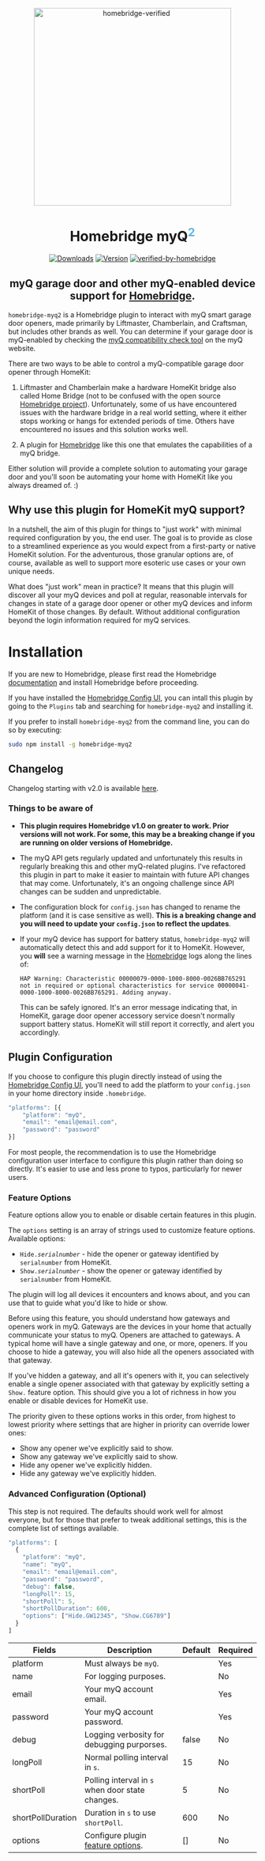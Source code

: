 <SPAN ALIGN="CENTER">

<A HREF="https://github.com/homebridge/verified/blob/master/verified-plugins.json"><IMG ALT="homebridge-verified" src="https://github.com/hjdhjd/homebridge-myq2/blob/master/homebridge-myq.svg" WIDTH="400px"></A>

# Homebridge myQ<SUP STYLE="font-size: smaller; color:#5EB5E6;">2</SUP>

[![Downloads](https://img.shields.io/npm/dt/homebridge-myq2.svg)](https://www.npmjs.com/package/homebridge-myq2)
[![Version](https://img.shields.io/npm/v/homebridge-myq2.svg)](https://www.npmjs.com/package/homebridge-myq2)
[![verified-by-homebridge](https://badgen.net/badge/homebridge/verified/purple)](https://github.com/homebridge/homebridge/wiki/Verified-Plugins)

## myQ garage door and other myQ-enabled device support for [Homebridge](https://homebridge.io).
</SPAN>

`homebridge-myq2` is a Homebridge plugin to interact with myQ smart garage door openers, made primarily by Liftmaster, Chamberlain, and Craftsman, but includes other brands as well. You can determine if your garage door is myQ-enabled by checking the [myQ compatibility check tool](https://www.myq.com/myq-compatibility) on the myQ website.

There are two ways to be able to control a myQ-compatible garage door opener through HomeKit:

1. Liftmaster and Chamberlain make a hardware HomeKit bridge also called Home Bridge (not to be confused with the open source [Homebridge project](https://homebridge.io)).
Unfortunately, some of us have encountered issues with the hardware bridge in a real world setting, where it either stops working or hangs for extended periods of time.
Others have encountered no issues and this solution works well.

2. A plugin for [Homebridge](https://homebridge.io) like this one that emulates the capabilities of a myQ bridge.

Either solution will provide a complete solution to automating your garage door and you'll soon be automating your home with HomeKit like you always dreamed of. :)

## Why use this plugin for HomeKit myQ support?
In a nutshell, the aim of this plugin for things to "just work" with minimal required configuration by you, the end user. The goal is to provide as close to a streamlined experience as you would expect from a first-party or native HomeKit solution. For the adventurous, those granular options are, of course, available as well to support more esoteric use cases or your own unique needs.

What does "just work" mean in practice? It means that this plugin will discover all your myQ devices and poll at regular, reasonable intervals for changes in state of a garage door opener or other myQ devices and inform HomeKit of those changes. By default. Without additional configuration beyond the login information required for myQ services.

# Installation
If you are new to Homebridge, please first read the Homebridge [documentation](https://homebridge.io) and install Homebridge before proceeding.

If you have installed the [Homebridge Config UI](https://github.com/oznu/homebridge-config-ui-x), you can intall this plugin by going to the `Plugins` tab and searching for `homebridge-myq2` and installing it.

If you prefer to install `homebridge-myq2` from the command line, you can do so by executing:

```sh
sudo npm install -g homebridge-myq2
```

## Changelog
Changelog starting with v2.0 is available [here](https://github.com/hjdhjd/homebridge-myq2/blob/master/CHANGELOG.md).

### Things to be aware of
- **This plugin requires Homebridge v1.0 on greater to work. Prior versions will not work. For some, this may be a breaking change if you are running on older versions of Homebridge.**

- The myQ API gets regularly updated and unfortunately this results in regularly breaking this and other myQ-related plugins. I've refactored this plugin in part to make it easier to maintain with future API changes that may come. Unfortunately, it's an ongoing challenge since API changes can be sudden and unpredictable.

- The configuration block for `config.json` has changed to rename the platform (and it is case sensitive as well). **This is a breaking change and you will need to update your `config.json` to reflect the updates**.

- If your myQ device has support for battery status, `homebridge-myq2` will automatically detect this and add support for it to HomeKit. However, you **will** see a warning message in the [Homebridge](https://homebridge.io) logs along the lines of:
    ```
    HAP Warning: Characteristic 00000079-0000-1000-8000-0026BB765291 not in required or optional characteristics for service 00000041-0000-1000-8000-0026BB765291. Adding anyway.
    ```
  This can be safely ignored. It's an error message indicating that, in HomeKit, garage door opener accessory service doesn't normally support battery status. HomeKit will still report it correctly, and alert you accordingly.

## Plugin Configuration
If you choose to configure this plugin directly instead of using the [Homebridge Config UI](https://github.com/oznu/homebridge-config-ui-x), you'll need to add the platform to your `config.json` in your home directory inside `.homebridge`.

```js
"platforms": [{
    "platform": "myQ",
    "email": "email@email.com",
    "password": "password"
}]
```

For most people, the recommendation is to use the Homebridge configuration user interface to configure this plugin rather than doing so directly. It's easier to use and less prone to typos, particularly for newer users.

### Feature Options
Feature options allow you to enable or disable certain features in this plugin.

The `options` setting is an array of strings used to customize feature options. Available options:

* <CODE>Hide.<I>serialnumber</I></CODE> - hide the opener or gateway identified by `serialnumber` from HomeKit.
* <CODE>Show.<I>serialnumber</I></CODE> - show the opener or gateway identified by `serialnumber` from HomeKit.

The plugin will log all devices it encounters and knows about, and you can use that to guide what you'd like to hide or show.

Before using this feature, you should understand how gateways and openers work in myQ. Gateways are the devices in your home that actually communicate your status to myQ. Openers are attached to gateways. A typical home will have a single gateway and one, or more, openers. If you choose to hide a gateway, you will also hide all the openers associated with that gateway.

If you've hidden a gateway, and all it's openers with it, you can selectively enable a single opener associated with that gateway by explicitly setting a `Show.` feature option. This should give you a lot of richness in how you enable or disable devices for HomeKit use.

The priority given to these options works in this order, from highest to lowest priority where settings that are higher in priority can override lower ones:

* Show any opener we've explicitly said to show.
* Show any gateway we've explicitly said to show.
* Hide any opener we've explicitly hidden.
* Hide any gateway we've explicitly hidden.

### Advanced Configuration (Optional)
This step is not required. The defaults should work well for almost everyone, but for those that prefer to tweak additional settings, this is the complete list of settings available.

```js
"platforms": [
  {
    "platform": "myQ",
    "name": "myQ",
    "email": "email@email.com",
    "password": "password",
    "debug": false,
    "longPoll": 15,
    "shortPoll": 5,
    "shortPollDuration": 600,
    "options": ["Hide.GW12345", "Show.CG6789"]
  }
]
```

| Fields            | Description                                             | Default | Required |
|-------------------|---------------------------------------------------------|---------|----------|
| platform          | Must always be `myQ`.                                   |         | Yes      |
| name              | For logging purposes.                                   |         | No       |
| email             | Your myQ account email.                                 |         | Yes      |
| password          | Your myQ account password.                              |         | Yes      |
| debug             | Logging verbosity for debugging purporses.              | false   | No       |
| longPoll          | Normal polling interval in `s`.                         | 15      | No       |
| shortPoll         | Polling interval in `s` when door state changes.        | 5       | No       |
| shortPollDuration | Duration in `s` to use `shortPoll`.                     | 600     | No       |
| options           | Configure plugin [feature options](#feature-options).   | []      | No       |
